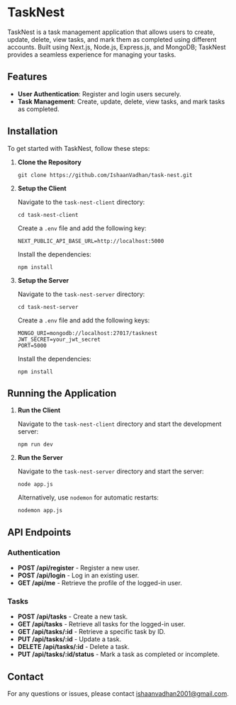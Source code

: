 # TaskNest

TaskNest is a task management application that allows users to create, update, delete, view tasks, and mark them as completed using different accounts. Built using Next.js, Node.js, Express.js, and MongoDB; TaskNest provides a seamless experience for managing your tasks.

## Features

- **User Authentication**: Register and login users securely.
- **Task Management**: Create, update, delete, view tasks, and mark tasks as completed.

## Installation

To get started with TaskNest, follow these steps:

1. **Clone the Repository**

   `git clone https://github.com/IshaanVadhan/task-nest.git`

2. **Setup the Client**

   Navigate to the `task-nest-client` directory:

   ```
   cd task-nest-client
   ```

   Create a `.env` file and add the following key:

   ```
   NEXT_PUBLIC_API_BASE_URL=http://localhost:5000
   ```

   Install the dependencies:

   ```
   npm install
   ```

3. **Setup the Server**

   Navigate to the `task-nest-server` directory:

   ```
   cd task-nest-server
   ```

   Create a `.env` file and add the following keys:

   ```
   MONGO_URI=mongodb://localhost:27017/tasknest
   JWT_SECRET=your_jwt_secret
   PORT=5000
   ```

   Install the dependencies:

   ```
   npm install
   ```

## Running the Application

1. **Run the Client**

   Navigate to the `task-nest-client` directory and start the development server:

   ```
   npm run dev
   ```

2. **Run the Server**

   Navigate to the `task-nest-server` directory and start the server:

   ```
   node app.js
   ```

   Alternatively, use `nodemon` for automatic restarts:

   ```
   nodemon app.js
   ```

## API Endpoints

### Authentication

- **POST /api/register** - Register a new user.
- **POST /api/login** - Log in an existing user.
- **GET /api/me** - Retrieve the profile of the logged-in user.

### Tasks

- **POST /api/tasks** - Create a new task.
- **GET /api/tasks** - Retrieve all tasks for the logged-in user.
- **GET /api/tasks/:id** - Retrieve a specific task by ID.
- **PUT /api/tasks/:id** - Update a task.
- **DELETE /api/tasks/:id** - Delete a task.
- **PUT /api/tasks/:id/status** - Mark a task as completed or incomplete.

## Contact

For any questions or issues, please contact [ishaanvadhan2001@gmail.com](mailto:ishaanvadhan2001@gmail.com).
